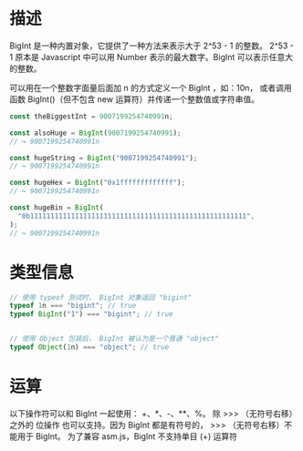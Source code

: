 # 描述

BigInt 是一种内置对象，它提供了一种方法来表示大于 2^53 - 1 的整数。
2^53 - 1 原本是 Javascript 中可以用 Number 表示的最大数字。BigInt 可以表示任意大的整数。


可以用在一个整数字面量后面加 n 的方式定义一个 BigInt ，如：10n，
或者调用函数 BigInt()（但不包含 new 运算符）并传递一个整数值或字符串值。

```javascript
const theBiggestInt = 9007199254740991n;

const alsoHuge = BigInt(9007199254740991);
// ↪ 9007199254740991n

const hugeString = BigInt("9007199254740991");
// ↪ 9007199254740991n

const hugeHex = BigInt("0x1fffffffffffff");
// ↪ 9007199254740991n

const hugeBin = BigInt(
  "0b11111111111111111111111111111111111111111111111111111",
);
// ↪ 9007199254740991n
```





# 类型信息

```javascript
// 使用 typeof 测试时， BigInt 对象返回 "bigint"
typeof 1n === "bigint"; // true
typeof BigInt("1") === "bigint"; // true


// 使用 Object 包装后， BigInt 被认为是一个普通 "object"
typeof Object(1n) === "object"; // true
```





# 运算

以下操作符可以和 BigInt 一起使用： +、*、-、**、%。
除 >>> （无符号右移）之外的 位操作 也可以支持。因为 BigInt 都是有符号的， >>> （无符号右移）不能用于 BigInt。
为了兼容 asm.js，BigInt 不支持单目 (+) 运算符
